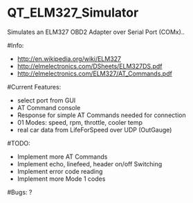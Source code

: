 QT_ELM327_Simulator
===================

Simulates an ELM327 OBD2 Adapter over Serial Port (COMx)..

#Info:
- http://en.wikipedia.org/wiki/ELM327
- http://elmelectronics.com/DSheets/ELM327DS.pdf
- http://elmelectronics.com/ELM327/AT_Commands.pdf

#Current Features:

- select port from GUI
- AT Command console
- Response for simple AT Commands needed for connection
- 01 Modes: speed, rpm, throttle, cooler temp
- real car data from LifeForSpeed over UDP (OutGauge)

#TODO:
- Implement more AT Commands
- Implement echo, linefeed, header on/off Switching
- Implement error code reading
- Implement more Mode 1 codes

#Bugs:
?
